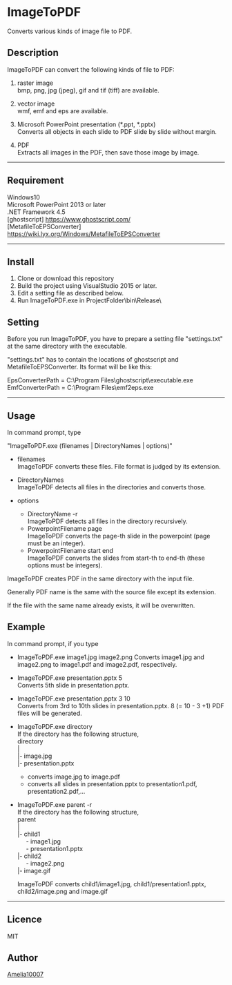 ImageToPDF
====

Converts various kinds of image file to PDF.

## Description

ImageToPDF can convert the following kinds of file to PDF:

1. raster image  
bmp, png, jpg (jpeg), gif and tif (tiff) are available.

2. vector image  
wmf, emf and eps are available.

3. Microsoft PowerPoint presentation (*.ppt, *.pptx)  
Converts all objects in each slide to PDF slide by slide without margin.

4. PDF  
Extracts all images in the PDF, then save those image by image.

---

## Requirement
Windows10  
Microsoft PowerPoint 2013 or later  
.NET Framework 4.5  
[ghostscript] https://www.ghostscript.com/  
[MetafileToEPSConverter] https://wiki.lyx.org/Windows/MetafileToEPSConverter

---

## Install
1. Clone or download this repository
2. Build the project using VisualStudio 2015 or later.
3. Edit a setting file as described below.
4. Run ImageToPDF.exe in ProjectFolder\bin\Release\

## Setting
Before you run ImageToPDF, you have to prepare a setting file "settings.txt" at the same directory with the executable.  

"settings.txt" has to contain the locations of ghostscript and MetafileToEPSConverter. Its format will be like this:  

EpsConverterPath = C:\Program Files\ghostscript\executable.exe  
EmfConverterPath = C:\Program Files\emf2eps.exe

---

## Usage
In command prompt, type  

"ImageToPDF.exe (filenames | DirectoryNames | options)"  

* filenames  
ImageToPDF converts these files.
File format is judged by its extension.

* DirectoryNames  
ImageToPDF detects all files in the directories and converts those.

* options  
    * DirectoryName -r  
    ImageToPDF detects all files in the directory recursively.
    * PowerpointFilename page  
    ImageToPDF converts the page-th slide in the powerpoint (page must be an integer).
    * PowerpointFilename start end  
    ImageToPDF converts the slides from start-th to end-th (these options must be integers).

ImageToPDF creates PDF in the same directory with the input file.

Generally PDF name is the same with the source file except its extension.  

If the file with the same name already exists, it will be overwritten.

## Example
In command prompt, if you type

* ImageToPDF.exe image1.jpg image2.png
Converts image1.jpg and image2.png to image1.pdf and image2.pdf, respectively.

* ImageToPDF.exe presentation.pptx 5  
Converts 5th slide in presentation.pptx.

* ImageToPDF.exe presentation.pptx 3 10  
Converts from 3rd to 10th slides in presentation.pptx. 8 (= 10 - 3 +1) PDF files will be generated.

* ImageToPDF.exe directory  
If the directory has the following structure,  
directory  
|  
|- image.jpg  
|- presentation.pptx  
    * converts image.jpg to image.pdf
    * converts all slides in presentation.pptx to presentation1.pdf, presentation2.pdf,...

* ImageToPDF.exe parent -r  
If the directory has the following structure,  
parent  
|  
|- child1  
&nbsp;&nbsp;&nbsp;&nbsp;&nbsp;- image1.jpg  
&nbsp;&nbsp;&nbsp;&nbsp;&nbsp;- presentation1.pptx  
|- child2  
&nbsp;&nbsp;&nbsp;&nbsp;&nbsp;- image2.png  
|- image.gif

    ImageToPDF converts child1/image1.jpg, child1/presentation1.pptx, child2/image.png and image.gif

---


## Licence
MIT

## Author
[Amelia10007](https://github.com/Amelia10007)